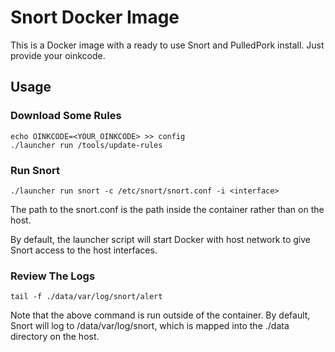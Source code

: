 # Snort Docker Image

This is a Docker image with a ready to use Snort and PulledPork
install.  Just provide your oinkcode.

## Usage

### Download Some Rules

```
echo OINKCODE=<YOUR_OINKCODE> >> config
./launcher run /tools/update-rules
```

### Run Snort

```
./launcher run snort -c /etc/snort/snort.conf -i <interface>
```

The path to the snort.conf is the path inside the container rather
than on the host.

By default, the launcher script will start Docker with host network to
give Snort access to the host interfaces.


### Review The Logs

```
tail -f ./data/var/log/snort/alert
```

Note that the above command is run outside of the container. By
default, Snort will log to /data/var/log/snort, which is mapped into
the ./data directory on the host.
